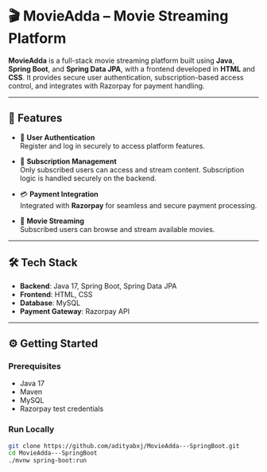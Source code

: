 # 🎬 MovieAdda – Movie Streaming Platform

**MovieAdda** is a full-stack movie streaming platform built using **Java**, **Spring Boot**, and **Spring Data JPA**, with a frontend developed in **HTML** and **CSS**. It provides secure user authentication, subscription-based access control, and integrates with Razorpay for payment handling.

---

## 🚀 Features

- 🔐 **User Authentication**  
  Register and log in securely to access platform features.

- 🧾 **Subscription Management**  
  Only subscribed users can access and stream content. Subscription logic is handled securely on the backend.

- 💳 **Payment Integration**  
  Integrated with **Razorpay** for seamless and secure payment processing.

- 🎥 **Movie Streaming**  
  Subscribed users can browse and stream available movies.

---

## 🛠️ Tech Stack

- **Backend**: Java 17, Spring Boot, Spring Data JPA  
- **Frontend**: HTML, CSS  
- **Database**: MySQL  
- **Payment Gateway**: Razorpay API  

---

## ⚙️ Getting Started

### Prerequisites

- Java 17
- Maven
- MySQL
- Razorpay test credentials

### Run Locally

```bash
git clone https://github.com/adityabxj/MovieAdda---SpringBoot.git
cd MovieAdda---SpringBoot
./mvnw spring-boot:run
